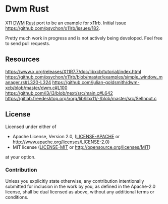 Dwm Rust
========

X11 [DWM][dwm] [Rust][rust] port to be an example for x11rb.
Initial issue <https://github.com/psychon/x11rb/issues/182>.

Pretty much work in progress and is not actively being developed.
Feel free to send pull requests.

[dwm]: https://dwm.suckless.org/
[rust]: https://www.rust-lang.org/

## Resources

https://www.x.org/releases/X11R7.7/doc/libxcb/tutorial/index.html
https://github.com/psychon/x11rb/blob/master/examples/simple_window_manager.rs#L320-L324
https://github.com/julian-goldsmith/dwm-xcb/blob/master/dwm.c#L100
https://github.com/i3/i3/blob/next/src/main.c#L642
https://gitlab.freedesktop.org/xorg/lib/libx11/-/blob/master/src/SelInput.c

## License

Licensed under either of

 * Apache License, Version 2.0, ([LICENSE-APACHE](LICENSE-APACHE) or http://www.apache.org/licenses/LICENSE-2.0)
 * MIT license ([LICENSE-MIT](LICENSE-MIT) or http://opensource.org/licenses/MIT)

at your option.

### Contribution

Unless you explicitly state otherwise, any contribution intentionally submitted
for inclusion in the work by you, as defined in the Apache-2.0 license, shall
be dual licensed as above, without any additional terms or conditions.

